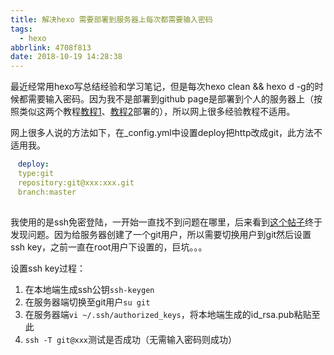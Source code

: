 ```yaml
---
title: 解决hexo 需要部署到服务器上每次都需要输入密码
tags:
  - hexo
abbrlink: 4708f813
date: 2018-10-19 14:28:38
---
```

  
  最近经常用hexo写总结经验和学习笔记，但是每次hexo clean && hexo d -g的时候都需要输入密码。因为我不是部署到github page是部署到个人的服务器上（按照类似这两个教程[教程1][1]、[教程2][2]部署的），所以网上很多经验教程不适用。
  
  网上很多人说的方法如下，在\_config.yml中设置deploy把http改成git，此方法不适用我。
  
```yml
　deploy:
　type:git
　repository:git@xxx:xxx.git
　branch:master
　
```

  我使用的是ssh免密登陆，一开始一直找不到问题在哪里，后来看到[这个帖子][3]终于发现问题。因为给服务器创建了一个git用户，所以需要切换用户到git然后设置ssh key，之前一直在root用户下设置的，巨坑。。。
  
  设置ssh key过程：
   1. 在本地端生成ssh公钥`ssh-keygen`
   2. 在服务器端切换至git用户`su git`
   3. 在服务器端`vi ~/.ssh/authorized_keys`，将本地端生成的id\_rsa.pub粘贴至此
   4. `ssh -T git@xxx`测试是否成功（无需输入密码则成功）
	  
	  
	  
	 

[1]:	https://segmentfault.com/a/1190000009363890
[2]:	https://segmentfault.com/a/1190000010680022
[3]: https://www.jianshu.com/p/59eeb1493a45
